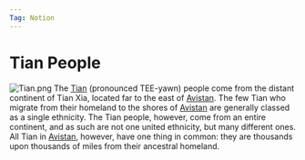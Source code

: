 ```yaml
---
Tag: Notion
---
```

# Tian People
![Tian.png](Tian.png)
The [Tian](https://pathfinderwiki.com/wiki/Tian_(human_ethnicity)) (pronounced TEE-yawn) people come from the distant continent of Tian Xia, located far to the east of [Avistan](Avistan). The few Tian who migrate from their homeland to the shores of [Avistan](Avistan) are generally classed as a single ethnicity. The Tian people, however, come from an entire continent, and as such are not one united ethnicity, but many different ones. All Tian in [Avistan](Avistan), however, have one thing in common: they are thousands upon thousands of miles from their ancestral homeland.